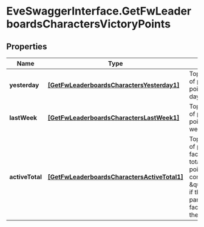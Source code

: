 # EveSwaggerInterface.GetFwLeaderboardsCharactersVictoryPoints

## Properties
Name | Type | Description | Notes
------------ | ------------- | ------------- | -------------
**yesterday** | [**[GetFwLeaderboardsCharactersYesterday1]**](GetFwLeaderboardsCharactersYesterday1.md) | Top 100 ranking of pilots by victory points in the past day | 
**lastWeek** | [**[GetFwLeaderboardsCharactersLastWeek1]**](GetFwLeaderboardsCharactersLastWeek1.md) | Top 100 ranking of pilots by victory points in the past week | 
**activeTotal** | [**[GetFwLeaderboardsCharactersActiveTotal1]**](GetFwLeaderboardsCharactersActiveTotal1.md) | Top 100 ranking of pilots active in faction warfare by total victory points. A pilot is considered \&quot;active\&quot; if they have participated in faction warfare in the past 14 days. | 


